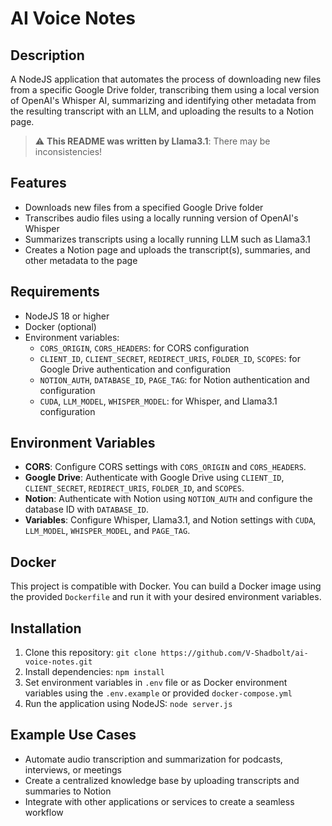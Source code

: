 **AI Voice Notes**
================

**Description**
---------------

A NodeJS application that automates the process of downloading new files from a specific Google Drive folder, transcribing them using a local version of OpenAI's Whisper AI, summarizing and identifying other metadata from the resulting transcript with an LLM, and uploading the results to a Notion page.

> :warning: **This README was written by Llama3.1**: There may be inconsistencies!

**Features**
------------

* Downloads new files from a specified Google Drive folder
* Transcribes audio files using a locally running version of OpenAI's Whisper
* Summarizes transcripts using a locally running LLM such as Llama3.1
* Creates a Notion page and uploads the transcript(s), summaries, and other metadata to the page

**Requirements**
---------------

* NodeJS 18 or higher
* Docker (optional)
* Environment variables:
	+ `CORS_ORIGIN`, `CORS_HEADERS`: for CORS configuration
	+ `CLIENT_ID`, `CLIENT_SECRET`, `REDIRECT_URIS`, `FOLDER_ID`, `SCOPES`: for Google Drive authentication and configuration
	+ `NOTION_AUTH`, `DATABASE_ID`, `PAGE_TAG`: for Notion authentication and configuration
	+ `CUDA`, `LLM_MODEL`, `WHISPER_MODEL`: for Whisper, and Llama3.1 configuration

**Environment Variables**
------------------------

* **CORS**: Configure CORS settings with `CORS_ORIGIN` and `CORS_HEADERS`.
* **Google Drive**: Authenticate with Google Drive using `CLIENT_ID`,
`CLIENT_SECRET`, `REDIRECT_URIS`, `FOLDER_ID`, and `SCOPES`.
* **Notion**: Authenticate with Notion using `NOTION_AUTH` and configure
the database ID with `DATABASE_ID`.
* **Variables**: Configure Whisper, Llama3.1, and Notion settings with
`CUDA`, `LLM_MODEL`, `WHISPER_MODEL`, and `PAGE_TAG`.

**Docker**
---------

This project is compatible with Docker. You can build a Docker image using
the provided `Dockerfile` and run it with your desired environment
variables.

**Installation**
---------------

1. Clone this repository: `git clone
https://github.com/V-Shadbolt/ai-voice-notes.git`
2. Install dependencies: `npm install`
3. Set environment variables in `.env` file or as Docker environment
variables using the `.env.example` or provided `docker-compose.yml`
4. Run the application using NodeJS: `node server.js`

**Example Use Cases**
---------------------

* Automate audio transcription and summarization for podcasts, interviews,
or meetings
* Create a centralized knowledge base by uploading transcripts and
summaries to Notion
* Integrate with other applications or services to create a seamless
workflow
